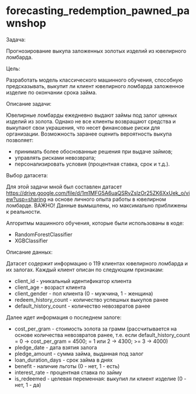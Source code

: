 # forecasting_redemption_pawned_pawnshop
Задача:

Прогнозирование выкупа заложенных золотых изделий из ювелирного ломбарда.

Цель:

Разработать модель классического машинного обучения, способную предсказывать, выкупит ли клиент ювелирного ломбарда заложенное изделие по окончании срока займа.

Описание задачи:

Ювелирные ломбарды ежедневно выдают займы под залог ценных изделий из золота. Однако не все клиенты возвращают средства и выкупают свои украшения, что несет финансовые риски для организации. Возможность заранее оценить вероятность выкупа позволяет:
- принимать более обоснованные решения при выдаче займов;
- управлять рисками невозврата;
- персонализировать условия (процентная ставка, срок и т.д.).

Выбор датасета:

Для этой задачи мной был составлен датасет https://drive.google.com/file/d/1m1MFG5A6uaQSRvZslzOr25ZK6XxUek_o/view?usp=sharing на основе личного опыта работы в ювелирном ломбарде. ВАЖНО! Данные вымышлены, но максимально приближены к реальности.

Алгоритмы машинного обучения, которые были использованы в коде:
- RandomForestClassifier
- XGBClassifier

Описание данных:

Датасет содержит информацию о 119 клиентах ювелирного ломбарда и их залогах. Каждый клиент описан по следующим признакам:
- client_id - уникальный идентификатор клиента
- client_age - возраст клиента
- client_gender - пол клиента (0 - мужчина, 1 - женщина)
- redeem_history_count - количество успешных выкупов ранее
- default_history_count - количество невозвратов ранее

Далее идет информация о последнем залоге:
- cost_per_gram - стоимость золота за грамм (рассчитывается на основе количества невозвратов ранее, т.е. если default_history_count = 0 -> cost_per_gram = 4500; = 1 или 2 -> 4300; >= 3 -> 4000)
- pledge_date - дата взятия залога
- pledge_amount - сумма займа, выданная под залог
- loan_duration_days - срок займа в днях
- benefit - наличие льготы (0 - нет, 1 - есть)
- interest_rate - процентная ставка по займу
- is_redeemed - целевая переменная: выкупил ли клиент изделие (0 - нет, 1 - да)
